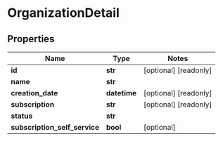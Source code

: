 # OrganizationDetail

## Properties
Name | Type | Notes
------------ | ------------- | -------------
**id** | **str** | [optional] [readonly] 
**name** | **str** | 
**creation_date** | **datetime** | [optional] [readonly] 
**subscription** | **str** | [optional] [readonly] 
**status** | **str** | 
**subscription_self_service** | **bool** | [optional] 


